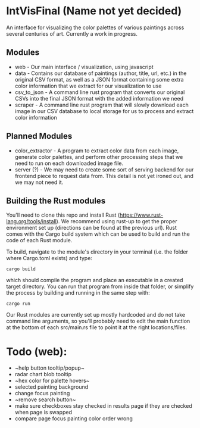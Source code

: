# IntVisFinal (Name not yet decided)

An interface for visualizing the color palettes of various paintings across several centuries of art. Currently a work in progress.

## Modules
* web - Our main interface / visualization, using javascript
* data - Contains our database of paintings (author, title, url, etc.) in the original CSV format, as well as a JSON format containing some extra color information that we extract for our visualization to use
* csv_to_json - A command line rust program that converts our original CSVs into the final JSON format with the added information we need
* scraper - A command line rust program that will slowly download each image in our CSV database to local storage for us to process and extract color information

## Planned Modules
* color_extractor - A program to extract color data from each image, generate color palettes, and perform other processing steps that we need to run on each downloaded image file.
* server (?) - We may need to create some sort of serving backend for our frontend piece to request data from. This detail is not yet ironed out, and we may not need it.

## Building the Rust modules
You'll need to clone this repo and install Rust (https://www.rust-lang.org/tools/install). We recommend using rust-up to get the proper environment set up (directions can be found at the previous url). Rust comes with the Cargo build system which can be used to build and run the code of each Rust module.

To build, navigate to the module's directory in your terminal (i.e. the folder where Cargo.toml exists) and type: 

    cargo build
    
which should compile the program and place an executable in a created target directory. You can run that program from inside that folder, or simplify the process by building and running in the same step with:

    cargo run
    
Our Rust modules are currently set up mostly hardcoded and do not take command line arguments, so you'll probably need to edit the main function at the bottom of each src/main.rs file to point it at the right locations/files.

# Todo (web):
* ~help button tooltip/popup~
* radar chart blob tooltip
* ~hex color for palette hovers~
* selected painting background
* change focus painting
* ~remove search button~
* make sure checkboxes stay checked in results page if they are checked when page is swapped
* compare page focus painting color order wrong